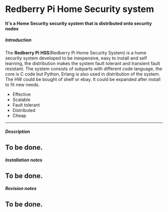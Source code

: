 # Redberry Pi Home Security system #
#### It's a Home Security security system that is distributed onto security nodes ####

##### Introduction #####

The **Redberry Pi HSS**(Redberry Pi Home Security System) is a home security system developed to be inexpensive, easy to install and self learning, the distribution makes the system fault tolerant and transient fault resistant. The system consists of subparts with different code language, the core is C code but Python, Erlang is also used in distribution of the system. The HW could be bought of shelf or ebay. It could be expanded after install to fit new needs. 

* Effective
* Scalable
* Fault tolerant
* Distributed
* Cheap

---
##### Description #####
To be done.
---
##### Installation notes #####
To be done.
---
##### Revision notes #####
To be done.
---

